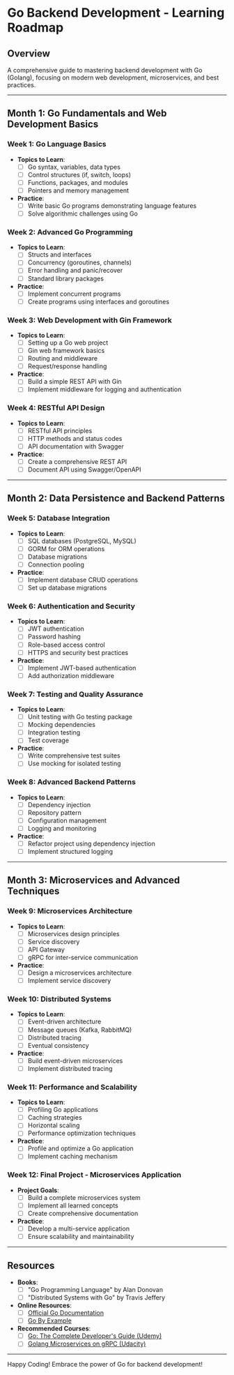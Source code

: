 # Go Backend Development - Learning Roadmap

## Overview
A comprehensive guide to mastering backend development with Go (Golang), focusing on modern web development, microservices, and best practices.

---

## Month 1: Go Fundamentals and Web Development Basics

### Week 1: Go Language Basics
- **Topics to Learn**:
    - [ ] Go syntax, variables, data types
    - [ ] Control structures (if, switch, loops)
    - [ ] Functions, packages, and modules
    - [ ] Pointers and memory management
- **Practice**:
    - [ ] Write basic Go programs demonstrating language features
    - [ ] Solve algorithmic challenges using Go

### Week 2: Advanced Go Programming
- **Topics to Learn**:
    - [ ] Structs and interfaces
    - [ ] Concurrency (goroutines, channels)
    - [ ] Error handling and panic/recover
    - [ ] Standard library packages
- **Practice**:
    - [ ] Implement concurrent programs
    - [ ] Create programs using interfaces and goroutines

### Week 3: Web Development with Gin Framework
- **Topics to Learn**:
    - [ ] Setting up a Go web project
    - [ ] Gin web framework basics
    - [ ] Routing and middleware
    - [ ] Request/response handling
- **Practice**:
    - [ ] Build a simple REST API with Gin
    - [ ] Implement middleware for logging and authentication

### Week 4: RESTful API Design
- **Topics to Learn**:
    - [ ] RESTful API principles
    - [ ] HTTP methods and status codes
    - [ ] API documentation with Swagger
- **Practice**:
    - [ ] Create a comprehensive REST API
    - [ ] Document API using Swagger/OpenAPI

---

## Month 2: Data Persistence and Backend Patterns

### Week 5: Database Integration
- **Topics to Learn**:
    - [ ] SQL databases (PostgreSQL, MySQL)
    - [ ] GORM for ORM operations
    - [ ] Database migrations
    - [ ] Connection pooling
- **Practice**:
    - [ ] Implement database CRUD operations
    - [ ] Set up database migrations

### Week 6: Authentication and Security
- **Topics to Learn**:
    - [ ] JWT authentication
    - [ ] Password hashing
    - [ ] Role-based access control
    - [ ] HTTPS and security best practices
- **Practice**:
    - [ ] Implement JWT-based authentication
    - [ ] Add authorization middleware

### Week 7: Testing and Quality Assurance
- **Topics to Learn**:
    - [ ] Unit testing with Go testing package
    - [ ] Mocking dependencies
    - [ ] Integration testing
    - [ ] Test coverage
- **Practice**:
    - [ ] Write comprehensive test suites
    - [ ] Use mocking for isolated testing

### Week 8: Advanced Backend Patterns
- **Topics to Learn**:
    - [ ] Dependency injection
    - [ ] Repository pattern
    - [ ] Configuration management
    - [ ] Logging and monitoring
- **Practice**:
    - [ ] Refactor project using dependency injection
    - [ ] Implement structured logging

---

## Month 3: Microservices and Advanced Techniques

### Week 9: Microservices Architecture
- **Topics to Learn**:
    - [ ] Microservices design principles
    - [ ] Service discovery
    - [ ] API Gateway
    - [ ] gRPC for inter-service communication
- **Practice**:
    - [ ] Design a microservices architecture
    - [ ] Implement service discovery

### Week 10: Distributed Systems
- **Topics to Learn**:
    - [ ] Event-driven architecture
    - [ ] Message queues (Kafka, RabbitMQ)
    - [ ] Distributed tracing
    - [ ] Eventual consistency
- **Practice**:
    - [ ] Build event-driven microservices
    - [ ] Implement distributed tracing

### Week 11: Performance and Scalability
- **Topics to Learn**:
    - [ ] Profiling Go applications
    - [ ] Caching strategies
    - [ ] Horizontal scaling
    - [ ] Performance optimization techniques
- **Practice**:
    - [ ] Profile and optimize a Go application
    - [ ] Implement caching mechanism

### Week 12: Final Project - Microservices Application
- **Project Goals**:
    - [ ] Build a complete microservices system
    - [ ] Implement all learned concepts
    - [ ] Create comprehensive documentation
- **Practice**:
    - [ ] Develop a multi-service application
    - [ ] Ensure scalability and maintainability

---

## Resources
- **Books**:
    - [ ] "Go Programming Language" by Alan Donovan
    - [ ] "Distributed Systems with Go" by Travis Jeffery
- **Online Resources**:
    - [ ] [Official Go Documentation](https://golang.org/doc/)
    - [ ] [Go By Example](https://gobyexample.com/)
- **Recommended Courses**:
    - [ ] [Go: The Complete Developer's Guide (Udemy)](https://www.udemy.com/)
    - [ ] [Golang Microservices on gRPC (Udacity)](https://www.udacity.com/)

---

Happy Coding! Embrace the power of Go for backend development!